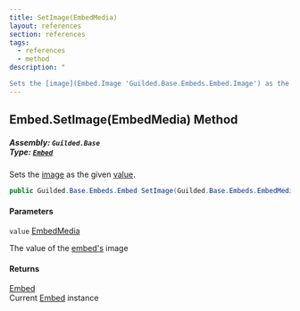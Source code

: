 ```yaml
---
title: SetImage(EmbedMedia)
layout: references
section: references
tags:
  - references
  - method
description: "

Sets the [image](Embed.Image 'Guilded.Base.Embeds.Embed.Image') as the given [value](Embed.SetImage(EmbedMedia)#Guilded.Base.Embeds.Embed.SetImage(Guilded.Base.Embeds.EmbedMedia).value 'Guilded.Base.Embeds.Embed.SetImage(Guilded.Base.Embeds.EmbedMedia).value')."
---
```


## Embed.SetImage(EmbedMedia) Method
##### **Assembly:** `Guilded.Base`<br/>**Type:** [`Embed`](Embed 'Guilded.Base.Embeds.Embed')

Sets the [image](Embed.Image 'Guilded.Base.Embeds.Embed.Image') as the given [value](Embed.SetImage(EmbedMedia)#Guilded.Base.Embeds.Embed.SetImage(Guilded.Base.Embeds.EmbedMedia).value 'Guilded.Base.Embeds.Embed.SetImage(Guilded.Base.Embeds.EmbedMedia).value').

```csharp
public Guilded.Base.Embeds.Embed SetImage(Guilded.Base.Embeds.EmbedMedia value);
```
#### Parameters

<a name='Guilded.Base.Embeds.Embed.SetImage(Guilded.Base.Embeds.EmbedMedia).value'></a>

`value` [EmbedMedia](EmbedMedia 'Guilded.Base.Embeds.EmbedMedia')

The value of the [embed's](Embed 'Guilded.Base.Embeds.Embed') image

#### Returns
[Embed](Embed 'Guilded.Base.Embeds.Embed')  
Current [Embed](Embed 'Guilded.Base.Embeds.Embed') instance